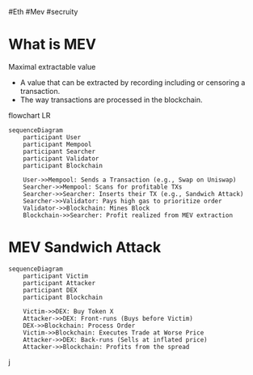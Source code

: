 #Eth #Mev #secruity 
 


# What is MEV

Maximal extractable value  

- A value that can be extracted by recording including or censoring a transaction. 
- The way transactions are processed in the blockchain.

flowchart LR

```mermaid 
sequenceDiagram
    participant User
    participant Mempool
    participant Searcher
    participant Validator
    participant Blockchain

    User->>Mempool: Sends a Transaction (e.g., Swap on Uniswap)
    Searcher->>Mempool: Scans for profitable TXs
    Searcher->>Searcher: Inserts their TX (e.g., Sandwich Attack)
    Searcher->>Validator: Pays high gas to prioritize order
    Validator->>Blockchain: Mines Block
    Blockchain->>Searcher: Profit realized from MEV extraction
```

# MEV Sandwich Attack

```mermaid
sequenceDiagram
    participant Victim
    participant Attacker
    participant DEX
    participant Blockchain

    Victim->>DEX: Buy Token X
    Attacker->>DEX: Front-runs (Buys before Victim)
    DEX->>Blockchain: Process Order
    Victim->>Blockchain: Executes Trade at Worse Price
    Attacker->>DEX: Back-runs (Sells at inflated price)
    Attacker->>Blockchain: Profits from the spread

```

j